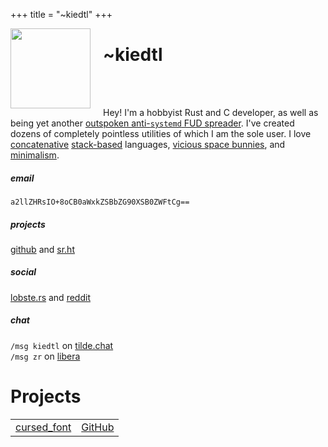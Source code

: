 +++
title = "~kiedtl"
+++

<p>
	<img height="128px" width="128px" align="left" id="avatar"
		style="margin-botton:20px;margin-right:20px"
		src="https://github.com/kiedtl.png" />
	<h1>~kiedtl</h1>
</p> <br> <br>

Hey! I'm a hobbyist Rust and C developer, as well as being yet another <a href="https://www.removeddit.com/r/linux/comments/eqllsf/_/feusx3x/">outspoken anti-<code>systemd</code> FUD spreader</a>. I've created dozens of completely pointless utilities of which I am the sole user. I love <a href="https://en.wikipedia.org/wiki/Joy_(programming_language)">concatenative</a> <a href="https://en.wikipedia.org/wiki/Forth_(programming_language)">stack-based</a> languages, <a href="https://9p.io">vicious space bunnies</a>, and <a href="https://k1sslinux.org">minimalism</a>.

<p>
	<h5>email</h5>
	<code>a2llZHRsIO+8oCB0aWxkZSBbZG90XSB0ZWFtCg==</code>
</p>

<p>
	<h5>projects</h5>
	<a href="https://github.com/kiedtl">github</a> and <a href="//git.sr.ht/~kiedtl/">sr.ht</a>
</p>

<p>
	<h5>social</h5>
	<a href="https://lobste.rs/u/technetium">lobste.rs</a> and <a href="https://reddit.com/u/kiedtl">reddit</a>
</p>

<p>
	<h5>chat</h5>
	<code>/msg kiedtl</code> on <a href="https://tilde.chat">tilde.chat</a><br>
	<code>/msg zr</code> on <a href="https://libera.chat">libera</a>
</p>

<p><h1>Projects</h1></p>

<table>
<thead>
</thead>
<tbody>
<tr>
<td align="left"><a href="//tilde.team/~kiedtl/projects/cursed/">cursed_font</a></td>
<td align="right"><a href="//github.com/kiedtl/cursed">GitHub</a></td>
</tr>
</tbody>
</table>
